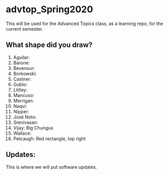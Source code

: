 # advtop_Spring2020
This will be used for the Advanced Topics class, as a learning repo, for the current semester.

## What shape did you draw?
1. Aguilar:
2. Barone: 
3. Bevenour: 
4. Borkowski:
5. Castner: 
6. Gublo:
7. Littley:
8. Mancuso:
9. Merrigan:
10. Naqvi:
11. Nipper:
12. José Noto: 
13. Srenivasan:
14. Vijay: Big Chungus
15. Wallace:
16. Petcaugh: Red rectangle, top right

## Updates:
This is where we will put software updates.
